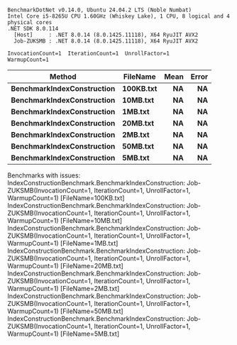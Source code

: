 ```

BenchmarkDotNet v0.14.0, Ubuntu 24.04.2 LTS (Noble Numbat)
Intel Core i5-8265U CPU 1.60GHz (Whiskey Lake), 1 CPU, 8 logical and 4 physical cores
.NET SDK 8.0.114
  [Host]     : .NET 8.0.14 (8.0.1425.11118), X64 RyuJIT AVX2
  Job-ZUKSMB : .NET 8.0.14 (8.0.1425.11118), X64 RyuJIT AVX2

InvocationCount=1  IterationCount=1  UnrollFactor=1  
WarmupCount=1  

```
| Method                     | FileName  | Mean | Error |
|--------------------------- |---------- |-----:|------:|
| **BenchmarkIndexConstruction** | **100KB.txt** |   **NA** |    **NA** |
| **BenchmarkIndexConstruction** | **10MB.txt**  |   **NA** |    **NA** |
| **BenchmarkIndexConstruction** | **1MB.txt**   |   **NA** |    **NA** |
| **BenchmarkIndexConstruction** | **20MB.txt**  |   **NA** |    **NA** |
| **BenchmarkIndexConstruction** | **2MB.txt**   |   **NA** |    **NA** |
| **BenchmarkIndexConstruction** | **50MB.txt**  |   **NA** |    **NA** |
| **BenchmarkIndexConstruction** | **5MB.txt**   |   **NA** |    **NA** |

Benchmarks with issues:
  IndexConstructionBenchmark.BenchmarkIndexConstruction: Job-ZUKSMB(InvocationCount=1, IterationCount=1, UnrollFactor=1, WarmupCount=1) [FileName=100KB.txt]
  IndexConstructionBenchmark.BenchmarkIndexConstruction: Job-ZUKSMB(InvocationCount=1, IterationCount=1, UnrollFactor=1, WarmupCount=1) [FileName=10MB.txt]
  IndexConstructionBenchmark.BenchmarkIndexConstruction: Job-ZUKSMB(InvocationCount=1, IterationCount=1, UnrollFactor=1, WarmupCount=1) [FileName=1MB.txt]
  IndexConstructionBenchmark.BenchmarkIndexConstruction: Job-ZUKSMB(InvocationCount=1, IterationCount=1, UnrollFactor=1, WarmupCount=1) [FileName=20MB.txt]
  IndexConstructionBenchmark.BenchmarkIndexConstruction: Job-ZUKSMB(InvocationCount=1, IterationCount=1, UnrollFactor=1, WarmupCount=1) [FileName=2MB.txt]
  IndexConstructionBenchmark.BenchmarkIndexConstruction: Job-ZUKSMB(InvocationCount=1, IterationCount=1, UnrollFactor=1, WarmupCount=1) [FileName=50MB.txt]
  IndexConstructionBenchmark.BenchmarkIndexConstruction: Job-ZUKSMB(InvocationCount=1, IterationCount=1, UnrollFactor=1, WarmupCount=1) [FileName=5MB.txt]
